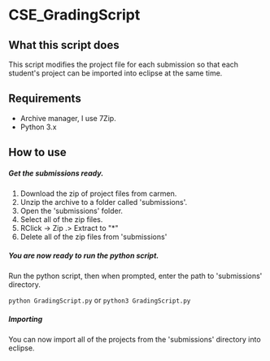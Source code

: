 # CSE_GradingScript

## What this script does
This script modifies the project file for each submission so that each student's project can
be imported into eclipse at the same time.

## Requirements
* Archive manager, I use 7Zip.
* Python 3.x

## How to use

##### Get the submissions ready.

1. Download the zip of project files from carmen.
2. Unzip the archive to a folder called 'submissions'.
3. Open the 'submissions' folder.
4. Select all of the zip files.
5. RClick -> Zip .> Extract to "\*\"
6. Delete all of the zip files from 'submissions'

##### You are now ready to run the python script.

Run the python script, then when prompted, enter the path to 'submissions' directory.

```python GradingScript.py``` or ```python3 GradingScript.py```

##### Importing

You can now import all of the projects from the 'submissions' directory into eclipse.
